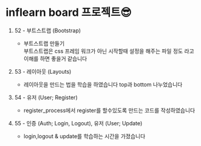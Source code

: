 # inflearn board 프로젝트😎

1. 52 - 부트스트랩 (Bootstrap)<br>
   - 부트스트랩 만들기<br>
     부트스트랩은 css 프레임 워크가 아닌 시작할때 설정을 해주는 파일 정도 라고 이해를 하면 좋을거 같습니다
     
2. 53 - 레이아웃 (Layouts)
   - 레이아웃을 만드는 법을 학습을 하였습니다 top과 bottom 나누었습니다

3. 54 - 유저 (User; Register)
   - register_process에서 register를 할수있도록 만드는 코드를 작성하였습니다

4. 55 - 인증 (Auth; Login, Logout), 유저 (User; Update)
   - login,logout & update를 학습하는 시간을 가졌습니다